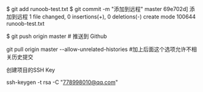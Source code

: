 $ git add runoob-test.txt 
$ git commit -m "添加到远程"
master 69e702d] 添加到远程
 1 file changed, 0 insertions(+), 0 deletions(-)
 create mode 100644 runoob-test.txt

$ git push origin master    # 推送到 Github

git pull origin master --allow-unrelated-histories #加上后面这个选项允许不相关历史提交

创建项目的SSH Key

ssh-keygen -t rsa -C "778998010@qq.com"

